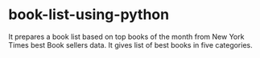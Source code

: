 # book-list-using-python
It prepares a book list based on top books of the month from New York Times best Book sellers data. It gives list of best books in five categories.
